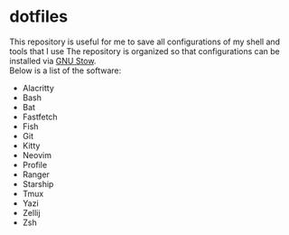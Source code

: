 # dotfiles

This repository is useful for me to save all configurations of my shell and tools that I use 
The repository is organized so that configurations can be installed via [GNU Stow](https://www.gnu.org/software/stow/).  
Below is a list of the software:  
- Alacritty
- Bash
- Bat
- Fastfetch
- Fish
- Git
- Kitty
- Neovim
- Profile
- Ranger
- Starship
- Tmux
- Yazi
- Zellij
- Zsh
